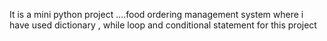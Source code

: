 It is a mini python project ....food ordering management system where i have used dictionary , while loop and conditional statement for this project
